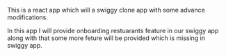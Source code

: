 This is a react app which will a swiggy clone app with some advance modifications.

In this app I will provide onboarding restuarants feature in our swiggy app along with that some more feture will be provided which is missing in swiggy app.